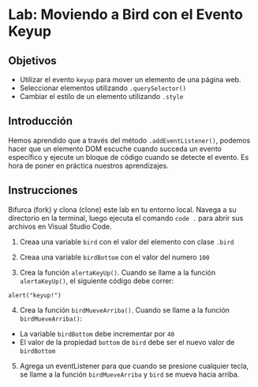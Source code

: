 # Lab: Moviendo a Bird con el Evento Keyup

## Objetivos
- Utilizar el evento `keyup` para mover un elemento de una página web.
- Seleccionar elementos utilizando `.querySelector()`
- Cambiar el estilo de un elemento utilizando `.style`

## Introducción
Hemos aprendido que a través del método `.addEventListener()`, podemos hacer que un elemento DOM escuche cuando succeda un evento específico y ejecute un bloque de código cuando se detecte el evento. Es hora de poner en práctica nuestros aprendizajes. 

## Instrucciones
Bifurca (fork) y clona (clone) este lab en tu entorno local. Navega a su directorio en la terminal, luego ejecuta el comando `code .` para abrir sus archivos en Visual Studio Code. 

1. Creaa una variable `bird` con el valor del elemento con clase `.bird`

2. Creaa una variable `birdBottom` con el valor del numero `100`

3. Crea la función `alertaKeyUp()`. Cuando se llame a la función `alertaKeyUp()`, el siguiente código debe correr: 

`alert("keyup!")`

4. Crea la función `birdMueveArriba()`. Cuando se llame a la función `birdMueveArriba()`:
- La variable `birdBottom` debe incrementar por `40`
- El valor de la propiedad `bottom` de `bird` debe ser el nuevo valor de `birdBottom`

5. Agrega un eventListener para que cuando se presione cualquier tecla, se llame a la función `birdMueveArriba` y `bird` se mueva hacia arriba.


